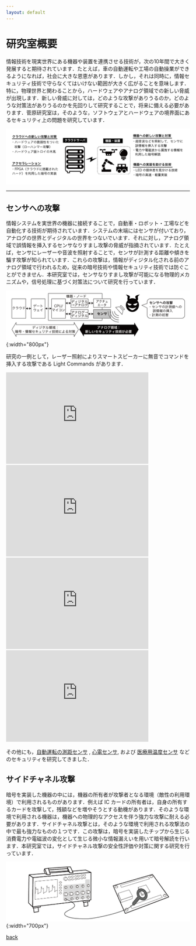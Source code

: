 ```yaml
---
layout: default
---
```


# 研究室概要

情報技術を現実世界にある機器や装置を連携させる技術が，次の10年間で大きく発展すると期待されています．たとえば，車の自動運転や工場の自動操業ができるようになれば，社会に大きな恩恵があります．しかし，それは同時に，情報セキュリティ技術で守らなくてはいけない範囲が大きく広がることを意味します．特に，物理世界と関わることから，ハードウェアやアナログ領域での新しい脅威が出現します．新しい脅威に対しては，どのような攻撃がありうるのか，どのような対策法がありうるのかを先回りして研究することで，将来に備える必要があります．菅原研究室は，そのような，ソフトウェアとハードウェアの境界面にあるセキュリティ上の問題を研究しています． 

![iot](fig/iot.png)

---

## センサへの攻撃

情報システムを実世界の機器に接続することで，自動車・ロボット・工場などを自動化する技術が期待されています．システムの末端にはセンサが付いており，アナログの世界とディジタルの世界をつないでいます．それに対し，アナログ領域で誤情報を挿入するセンサなりすまし攻撃の脅威が指摘されています．たとえば，センサにレーザーや音波を照射することで，センサが計測する距離や傾きを騙す攻撃が知られています．これらの攻撃は，情報がディジタル化される前のアナログ領域で行われるため，従来の暗号技術や情報セキュリティ技術では防ぐことができません．本研究室では，センサなりすまし攻撃が可能になる物理的メカニズムや，信号処理に基づく対策法について研究を行っています．

![sensor](fig/sensor.png){:width="800px"}

研究の一例として，レーザー照射によりスマートスピーカーに無音でコマンドを挿入する攻撃である Light Commands があります．

<iframe width="390" height="250" src="https://www.youtube.com/embed/ORji7Tz5GiI?rel=0&cc_load_policy=1" frameborder="0" allow="accelerometer; autoplay; encrypted-media; gyroscope; picture-in-picture" allowfullscreen></iframe>
<iframe width="390" height="250" src="https://www.youtube.com/embed/ihRAwc24nXw" frameborder="0" allow="accelerometer; autoplay; encrypted-media; gyroscope; picture-in-picture" allowfullscreen></iframe>
<iframe width="390" height="250" src="https://www.youtube.com/embed/iK2PtdQs77c" frameborder="0" allow="accelerometer; autoplay; encrypted-media; gyroscope; picture-in-picture" allowfullscreen></iframe>
<iframe width="390" height="250" src="https://www.youtube.com/embed/EtzP-mCwNAs" frameborder="0" allow="accelerometer; autoplay; encrypted-media; gyroscope; picture-in-picture" allowfullscreen></iframe>

その他にも，[自動運転の測距センサ](https://arxiv.org/abs/2210.09482) , 
[心電センサ](https://arxiv.org/abs/2108.08972), および
[医療用温度センサ](https://meridian.allenpress.com/bit/article/55/3/112/469795/)
などのセキュリティを研究してきました．

## サイドチャネル攻撃

暗号を実装した機器の中には，機器の所有者が攻撃者となる環境（敵性の利用環境）で利用されるものがあります．例えば IC カードの所有者は，自身の所有するカードを攻撃して，残額などを増やそうとする動機があります．そのような環境で利用される機器は，機器への物理的なアクセスを伴う強力な攻撃に耐える必要があります．サイドチャネル攻撃とは，そのような環境で利用される攻撃法の中で最も強力なものの１つです．この攻撃は，暗号を実装したチップから生じる消費電力や電磁波の変化として生じる微小な情報漏えいを用いて暗号解読を行います．本研究室では，サイドチャネル攻撃の安全性評価や対策に関する研究を行っています．

![sca](fig/sca.png){:width="700px"}


[back](./)
